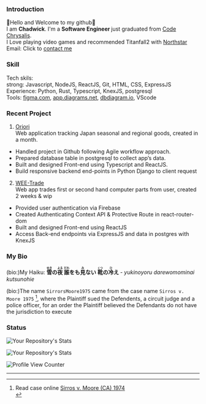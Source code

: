### Introduction
👋Hello and Welcome to my github👋  <br>
I am <b>Chadwick</b>. I'm a <b>Software Engineer </b>just graduated from [Code Chrysalis](https://www.codechrysalis.io/). <br>
I Love playing video games and recommended Titanfall2 with [Northstar](https://github.com/R2Northstar/Northstar) <br>
Email: Click to <a href="mailto:chadwickau@hotmail.com?subject=Github%20Job" target="_blank">contact me</a>  <br>

### Skill
Tech skils:<br>
strong: Javascript, NodeJS, ReactJS, Git, HTML, CSS, ExpressJS<br>
Experience: Python, Rust, Typescript, KnexJS, postgresql<br>
Tools:
[figma.com](https://www.figma.com/), [app.diagrams.net](https://app.diagrams.net), [dbdiagram.io](https://dbdiagram.io), VScode
<br>

### Recent Project
1. [Oriori](https://github.com/OriOri-CCP7/oriori)<br>
Web application tracking Japan seasonal and regional goods, created in a month.
- Handled project in Github following Agile workflow approach. 
- Prepared database table in postgresql to collect app’s data.
- Built and designed Front-end using Typescript and ReactJS.
- Build responsive backend end-points in Python Django to client request 

2. [WEE-Trade](https://github.com/SirrorsMoore1975/WEE-Trade)<br>
Web app trades first or second hand computer parts from user, created 2 weeks & wip
- Provided user authentication via Firebase
- Created Authenticating Context API & Protective Route in react-router-dom
- Built and designed Front-end using ReactJS
- Access Back-end endpoints via ExpressJS and data in postgres with KnexJS

### My Bio
(bio:)My Haiku:
<b>
<ruby>雪<rt>ゆき</rt></ruby>の<ruby>夜<rt>よる</rt></ruby> <ruby>誰<rt>だれ</rt></ruby>をも<ruby>見<rt>み</rt></ruby>ない <ruby>靴<rt>くつ</rt></ruby>の<ruby>冷<rt>ひ</rt></ruby>え
</b>
<i> - yukinoyoru darewomominai kutsunohie</i>
<br>

(bio:)The name `SirrorsMoore1975` came from the case name `Sirros v. Moore 1975` [^1], where the Plaintiff sued the Defendents, a circuit judge and a police officer, for an order the Plaintiff believed the Defendants do not have the jurisdiction to execute
<br>
### Status

![Your Repository's Stats](https://github-readme-stats.vercel.app/api?username=sirrorsmoore1975&show_icons=true) 

![Your Repository's Stats](https://github-readme-stats.vercel.app/api/top-langs/?username=sirrorsmoore1975&theme=blue-green) 

![Profile View Counter](https://komarev.com/ghpvc/?username=sirrorsmoore1975)

<hr>

<p>

[^1]: Read case online [Sirros v. Moore (CA) 1974](https://swarb.co.uk/sirros-v-moore-ca-1974/)<br>

</p>
